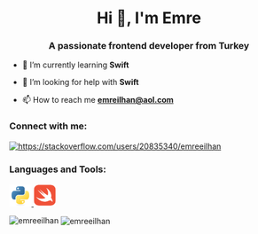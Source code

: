 <h1 align="center">Hi 👋, I'm Emre</h1>
<h3 align="center">A passionate frontend developer from Turkey</h3>

- 🌱 I’m currently learning **Swift**

- 🤝 I’m looking for help with **Swift**

- 📫 How to reach me **emreilhan@aol.com**

<h3 align="left">Connect with me:</h3>
<p align="left">
<a href="https://stackoverflow.com/users/https://stackoverflow.com/users/20835340/emreeilhan" target="blank"><img align="center" src="https://raw.githubusercontent.com/rahuldkjain/github-profile-readme-generator/master/src/images/icons/Social/stack-overflow.svg" alt="https://stackoverflow.com/users/20835340/emreeilhan" height="30" width="40" /></a>
</p>

<h3 align="left">Languages and Tools:</h3>
<p align="left"> <a href="https://www.python.org" target="_blank" rel="noreferrer"> <img src="https://raw.githubusercontent.com/devicons/devicon/master/icons/python/python-original.svg" alt="python" width="40" height="40"/> </a> <a href="https://developer.apple.com/swift/" target="_blank" rel="noreferrer"> <img src="https://raw.githubusercontent.com/devicons/devicon/master/icons/swift/swift-original.svg" alt="swift" width="40" height="40"/> </a> </p>

<p><img align="left" src="https://github-readme-stats.vercel.app/api/top-langs?username=emreeilhan&show_icons=true&locale=en&layout=compact" alt="emreeilhan" /></p>

<p>&nbsp;<img align="center" src="https://github-readme-stats.vercel.app/api?username=emreeilhan&show_icons=true&locale=en" alt="emreeilhan" /></p>
